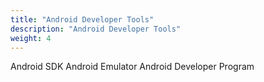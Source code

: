 ```yaml
---
title: "Android Developer Tools"
description: "Android Developer Tools"
weight: 4
---
```


Android SDK
Android Emulator
Android Developer Program